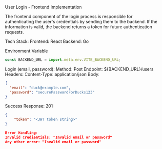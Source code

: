 User Login - Frontend Implementation

The frontend component of the login process is responsible for authenticating the user's credentials by sending them to the backend. If the information is valid, the backend returns a token for future authentication requests.

Tech Stack:
Frontend: React
Backend: Go

Environment Variable

```jsx
const BACKEND_URL = import.meta.env.VITE_BACKEND_URL;
```

Login (email, password):
Method: Post
Endpoint: ${BACKEND_URL}/users
Headers: Content-Type: application/json
Body:

```json
{
  "email": "duck@example.com",
  "password": "securePasswordForDucks123"
}
```

Success Response:
201

```json
{
    "token": "<JWT token string>"
}

Error Handling:
Invalid Credientials: "Invalid email or password"
Any other error: "Invalid email or password"
```
